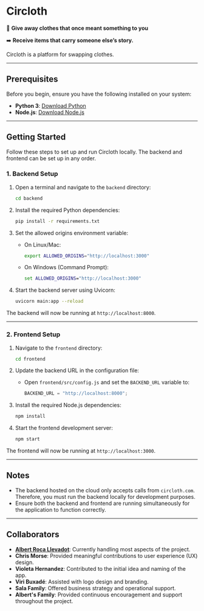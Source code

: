 # Circloth

👕 **Give away clothes that once meant something to you**

➡️ **Receive items that carry someone else’s story.**

Circloth is a platform for swapping clothes.

---

## Prerequisites

Before you begin, ensure you have the following installed on your system:

- **Python 3**: [Download Python](https://www.python.org/downloads/)
- **Node.js**: [Download Node.js](https://nodejs.org/)

---

## Getting Started

Follow these steps to set up and run Circloth locally. The backend and frontend can be set up in any order.

### 1. Backend Setup

1. Open a terminal and navigate to the `backend` directory:
   ```bash
   cd backend
   ```

2. Install the required Python dependencies:
   ```bash
   pip install -r requirements.txt
   ```

3. Set the allowed origins environment variable:
   - On Linux/Mac:
     ```bash
     export ALLOWED_ORIGINS="http://localhost:3000"
     ```
   - On Windows (Command Prompt):
     ```cmd
     set ALLOWED_ORIGINS="http://localhost:3000"
     ```

4. Start the backend server using Uvicorn:
   ```bash
   uvicorn main:app --reload
   ```

The backend will now be running at `http://localhost:8000`.

---

### 2. Frontend Setup

1. Navigate to the `frontend` directory:
   ```bash
   cd frontend
   ```

2. Update the backend URL in the configuration file:
   - Open `frontend/src/config.js` and set the `BACKEND_URL` variable to:
     ```javascript
     BACKEND_URL = "http://localhost:8000";
     ```

3. Install the required Node.js dependencies:
   ```bash
   npm install
   ```

4. Start the frontend development server:
   ```bash
   npm start
   ```

The frontend will now be running at `http://localhost:3000`.

---

## Notes

- The backend hosted on the cloud only accepts calls from `circloth.com`. Therefore, you must run the backend locally for development purposes.
- Ensure both the backend and frontend are running simultaneously for the application to function correctly.

---

## Collaborators

- **[Albert Roca Llevadot](https://github.com/AlbertRoca29)**: Currently handling most aspects of the project.
- **Chris Morse**: Provided meaningful contributions to user experience (UX) design.
- **Violeta Hernandez**: Contributed to the initial idea and naming of the app.
- **Viri Buxadé**: Assisted with logo design and branding.
- **Sala Family**: Offered business strategy and operational support.
- **Albert's Family**: Provided continuous encouragement and support throughout the project.
